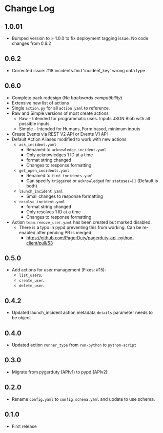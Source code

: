# Change Log

## 1.0.01

- Bumped version to > 1.0.0 to fix deployment tagging issue. No code changes from 0.6.2

## 0.6.2

- Corrected issue: #18 incidents.find 'incident_key' wrong data type

## 0.6.0

- Complete pack redesign (*No backwards compatibility*)
- Extensive new list of actions
- Single `action.py` for all `action.yaml` to reference.
- Raw and Simple versions of most create actions
  - Raw - Intended for programmatic uses. Inputs JSON Blob with all possible inputs.
  - Simple - Intended for Humans, Form based, minimum inputs
- Create Events via REST V2 API or Events V1 API
- Default Action Aliases modified to work with new actions
  - `ack_incident.yaml`
    - Renamed to `acknowledge_incident.yaml`
    - Only acknowledges 1 ID at a time
    - format string changed
    - Changes to response formatting
  - `get_open_incidents.yaml`
    - Renamed to `find_incidents.yaml`
    - Can specify `triggered` or `acknowledged` for `statuses=[]` (Default is both)
  - `launch_incident.yaml`
    - Small changes to response formatting
  - `resolve_incident.yaml`
    - format string changed
    - Only resolves 1 ID at a time
    - Changes to response formatting
- Action `team.remove_user.yaml` has been created but marked disabled.
  - There is a typo in pypd preventing this from working. Can be re-enabled after pending PR is merged
    -  https://github.com/PagerDuty/pagerduty-api-python-client/pull/53

## 0.5.0

- Add actions for user management (Fixes: #15):
  - `list_users`.
  - `create_user`.
  - `delete_user`.

## 0.4.2

- Updated launch_incident action metadata `details` parameter needs to be object

## 0.4.0

- Updated action `runner_type` from `run-python` to `python-script`

## 0.3.0

- Migrate from pygerduty (APIv1) to pypd (APIv2)

## 0.2.0

- Rename `config.yaml` to `config.schema.yaml` and update to use schema.

## 0.1.0

- First release 
